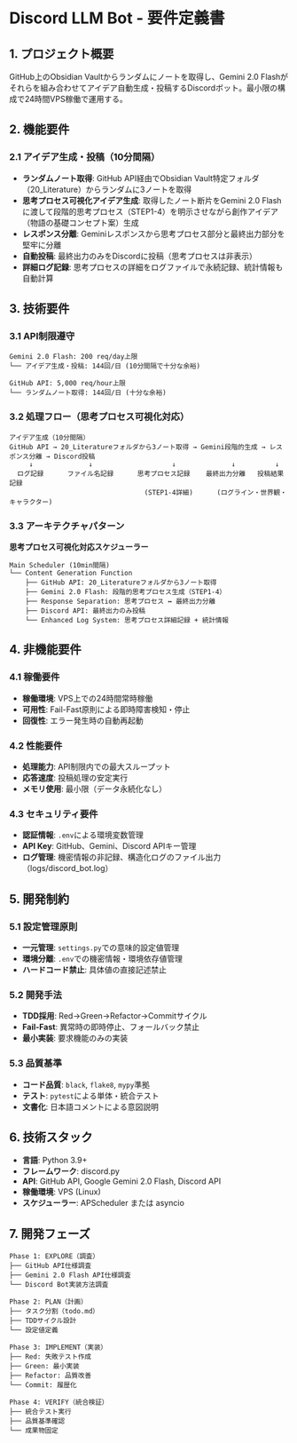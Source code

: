 # Discord LLM Bot - 要件定義書

## 1. プロジェクト概要

GitHub上のObsidian Vaultからランダムにノートを取得し、Gemini 2.0 Flashがそれらを組み合わせてアイデア自動生成・投稿するDiscordボット。最小限の構成で24時間VPS稼働で運用する。

## 2. 機能要件

### 2.1 アイデア生成・投稿（10分間隔）
- **ランダムノート取得**: GitHub API経由でObsidian Vault特定フォルダ（20_Literature）からランダムに3ノートを取得
- **思考プロセス可視化アイデア生成**: 取得したノート断片をGemini 2.0 Flashに渡して段階的思考プロセス（STEP1-4）を明示させながら創作アイデア（物語の基礎コンセプト案）生成
- **レスポンス分離**: Geminiレスポンスから思考プロセス部分と最終出力部分を堅牢に分離
- **自動投稿**: 最終出力のみをDiscordに投稿（思考プロセスは非表示）
- **詳細ログ記録**: 思考プロセスの詳細をログファイルで永続記録、統計情報も自動計算

## 3. 技術要件

### 3.1 API制限遵守
```
Gemini 2.0 Flash: 200 req/day上限
└── アイデア生成・投稿: 144回/日 (10分間隔で十分な余裕)

GitHub API: 5,000 req/hour上限
└── ランダムノート取得: 144回/日 (十分な余裕)
```

### 3.2 処理フロー（思考プロセス可視化対応）
```
アイデア生成（10分間隔）
GitHub API → 20_Literatureフォルダから3ノート取得 → Gemini段階的生成 → レスポンス分離 → Discord投稿
     ↓              ↓                    ↓              ↓          ↓
  ログ記録      ファイル名記録      思考プロセス記録    最終出力分離   投稿結果記録
                                  (STEP1-4詳細)      (ログライン・世界観・キャラクター)
```

### 3.3 アーキテクチャパターン
**思考プロセス可視化対応スケジューラー**

```
Main Scheduler (10min間隔)
└── Content Generation Function
    ├── GitHub API: 20_Literatureフォルダから3ノート取得
    ├── Gemini 2.0 Flash: 段階的思考プロセス生成（STEP1-4）
    ├── Response Separation: 思考プロセス ↔ 最終出力分離
    ├── Discord API: 最終出力のみ投稿
    └── Enhanced Log System: 思考プロセス詳細記録 + 統計情報
```

## 4. 非機能要件

### 4.1 稼働要件
- **稼働環境**: VPS上での24時間常時稼働
- **可用性**: Fail-Fast原則による即時障害検知・停止
- **回復性**: エラー発生時の自動再起動

### 4.2 性能要件
- **処理能力**: API制限内での最大スループット
- **応答速度**: 投稿処理の安定実行
- **メモリ使用**: 最小限（データ永続化なし）

### 4.3 セキュリティ要件
- **認証情報**: `.env`による環境変数管理
- **API Key**: GitHub、Gemini、Discord APIキー管理
- **ログ管理**: 機密情報の非記録、構造化ログのファイル出力（logs/discord_bot.log）

## 5. 開発制約

### 5.1 設定管理原則
- **一元管理**: `settings.py`での意味的設定値管理
- **環境分離**: `.env`での機密情報・環境依存値管理
- **ハードコード禁止**: 具体値の直接記述禁止

### 5.2 開発手法
- **TDD採用**: Red→Green→Refactor→Commitサイクル
- **Fail-Fast**: 異常時の即時停止、フォールバック禁止
- **最小実装**: 要求機能のみの実装

### 5.3 品質基準
- **コード品質**: `black`, `flake8`, `mypy`準拠
- **テスト**: `pytest`による単体・統合テスト
- **文書化**: 日本語コメントによる意図説明

## 6. 技術スタック

- **言語**: Python 3.9+
- **フレームワーク**: discord.py
- **API**: GitHub API, Google Gemini 2.0 Flash, Discord API
- **稼働環境**: VPS (Linux)
- **スケジューラー**: APScheduler または asyncio

## 7. 開発フェーズ

```
Phase 1: EXPLORE（調査）
├── GitHub API仕様調査
├── Gemini 2.0 Flash API仕様調査
└── Discord Bot実装方法調査

Phase 2: PLAN（計画）
├── タスク分割（todo.md）
├── TDDサイクル設計
└── 設定値定義

Phase 3: IMPLEMENT（実装）
├── Red: 失敗テスト作成
├── Green: 最小実装
├── Refactor: 品質改善
└── Commit: 履歴化

Phase 4: VERIFY（統合検証）
├── 統合テスト実行
├── 品質基準確認
└── 成果物固定
```